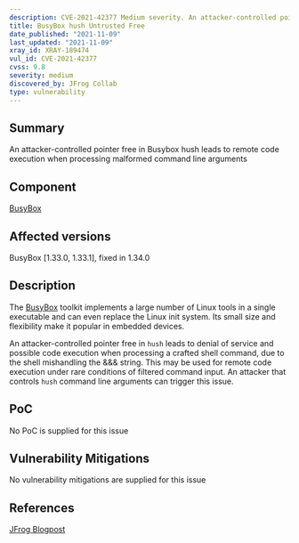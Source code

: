 ```yaml
---
description: CVE-2021-42377 Medium severity. An attacker-controlled pointer free in Busybox hush leads to remote code execution when processing malformed command line arguments
title: BusyBox hush Untrusted Free
date_published: "2021-11-09"
last_updated: "2021-11-09"
xray_id: XRAY-189474
vul_id: CVE-2021-42377
cvss: 9.8
severity: medium
discovered_by: JFrog Collab
type: vulnerability
---
```

## Summary
An attacker-controlled pointer free in Busybox hush leads to remote code execution when processing malformed command line arguments

## Component

[BusyBox](https://busybox.net/)

## Affected versions

BusyBox [1.33.0, 1.33.1], fixed in 1.34.0

## Description

The [BusyBox](https://busybox.net/) toolkit implements a large number of Linux tools in a single executable and can even replace the Linux init system. Its small size and flexibility make it popular in embedded devices.

An attacker-controlled pointer free in `hush` leads to denial of service and possible code execution when processing a crafted shell command, due to the shell mishandling the &&& string. This may be used for remote code execution under rare conditions of filtered command input.
An attacker that controls `hush` command line arguments can trigger this issue.

## PoC

No PoC is supplied for this issue

## Vulnerability Mitigations

No vulnerability mitigations are supplied for this issue

## References

[JFrog Blogpost](https://jfrog.com/blog/unboxing-busybox-14-new-vulnerabilities-uncovered-by-claroty-and-jfrog/)
